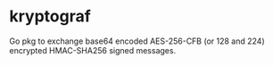 # kryptograf
Go pkg to exchange base64 encoded AES-256-CFB (or 128 and 224) encrypted HMAC-SHA256 signed messages.

